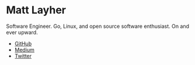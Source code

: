 # Matt Layher

Software Engineer. Go, Linux, and open source software enthusiast.
On and ever upward.

* [GitHub](https://github.com/mdlayher)
* [Medium](https://medium.com/@mdlayher)
* [Twitter](https://twitter.com/mdlayher)
